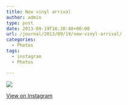 ```yaml
---
title: New vinyl arrival
author: admin
type: post
date: 2013-09-19T16:30:48+00:00
url: /journal/2013/09/19/new-vinyl-arrival/
categories:
  - Photos
tags:
  - instagram
  - Photos

---
```

<img src="http://lobban.org/wordpress//HLIC/bc7eae0ba0f06d3246bfd0295c535dd4.jpg" class="instagram-image" />

<p class="view-instagram">
  <a href="http://instagram.com/p/econG1qlt2/">View on Instagram</a>
</p>